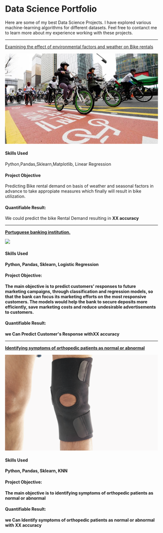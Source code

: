# Data Science Portfolio

Here are some of my best Data Science Projects. I have explored various machine-learning algorithms for different datasets. Feel free to contanct me to learn more about my experience working with these projects.

***

[Examining the effect of environmental factors and weather on Bike rentals](https://github.com/mohantechis/Seoul_Bike_dataSet.git)

<img src="images/seoul-bikes.jpeg?raw=true"/>

<h4>Skills Used</h4><p>Python,Pandas,Sklearn,Matplotlib, Linear Regression</p>
<h4>Project Objective</h4><p>Predicting Bike rental demand on basis of weather and seasonal factors in advance to take appropiate measures which finally will result in bike utilization.</p>

<h4>Quantifiable Result:</h4><p>We could predict the bike Rental Demand resulting in <b>XX<b> accuracy</p>

*** 

[Portuguese banking institution.](https://github.com/mohantechis/Banking_Institution_Project.git)

<img src="images/bank1.png?raw=true"/>

<h4>Skills Used</h4><p>Python, Pandas, Sklearn, Logistic Regression</p>
<h4>Project Objective: </h4><p>The main objective is to predict customers' responses to future marketing campaigns, through classification and regression models, so that the bank can focus its marketing efforts on the most responsive customers. The models would help the bank to secure deposits more efficiently, save marketing costs and reduce undesirable advertisements to customers.

<h4>Quantifiable Result:</h4><p>we Can Predict Customer's Response with<b>XX<b> accuracy</p>


***

[Identifying symptoms of orthopedic patients as normal or abnormal](https://github.com/mohantechis/KNN_NB_Project.git)

<img src="images/knee-brace-ortho.png?raw=true"/>

<h4>Skills Used</h4>
<p>Python, Pandas, Sklearn, KNN</p>
<h4>Project Objective: </h4><p>The main objective is to identifying symptoms of orthopedic patients as normal or abnormal</p>

<h4>Quantifiable Result: </h4><p>we Can Identify symptoms of orthopedic patients as normal or abnormal with<strong> XX</strong> accuracy</p>
